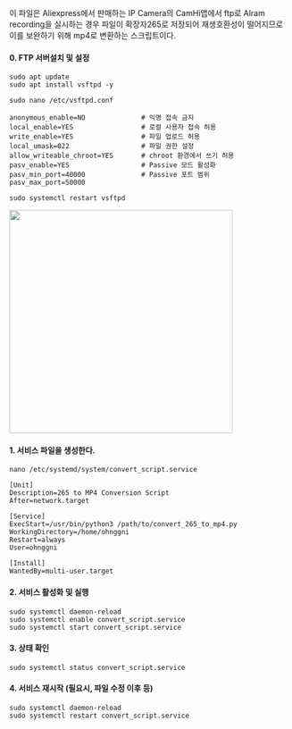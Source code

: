 이 파일은 Aliexpress에서 판매하는 IP Camera의 CamHi앱에서 ftp로 Alram recording을 실시하는 경우 파일이 확장자265로 저장되어 재생호환성이 떨어지므로 이를 보완하기 위해 mp4로 변환하는 스크립트이다.

#### 0. FTP 서버설치 및 설정
```
sudo apt update
sudo apt install vsftpd -y
```
```vsftpd 설정 파일 열기:
sudo nano /etc/vsftpd.conf
```
```다음 내용을 수정 또는 추가:
anonymous_enable=NO              # 익명 접속 금지
local_enable=YES                 # 로컬 사용자 접속 허용
write_enable=YES                 # 파일 업로드 허용
local_umask=022                  # 파일 권한 설정
allow_writeable_chroot=YES       # chroot 환경에서 쓰기 허용
pasv_enable=YES                  # Passive 모드 활성화
pasv_min_port=40000              # Passive 포트 범위
pasv_max_port=50000
```
```설정 저장 후 vsftpd 서비스 재시작:
sudo systemctl restart vsftpd
```
<img src="https://github.com/user-attachments/assets/813d0332-724f-4c75-a533-6ed1e92f155f" width="400"/>

#### 1. 서비스 파일을 생성한다.
```
nano /etc/systemd/system/convert_script.service
```
```
[Unit]
Description=265 to MP4 Conversion Script
After=network.target

[Service]
ExecStart=/usr/bin/python3 /path/to/convert_265_to_mp4.py
WorkingDirectory=/home/ohnggni
Restart=always
User=ohnggni

[Install]
WantedBy=multi-user.target
```
#### 2. 서비스 활성화 및 실행
```
sudo systemctl daemon-reload
sudo systemctl enable convert_script.service
sudo systemctl start convert_script.service
```
#### 3. 상태 확인
```
sudo systemctl status convert_script.service
```
#### 4. 서비스 재시작 (필요시, 파일 수정 이후 등)
```
sudo systemctl daemon-reload
sudo systemctl restart convert_script.service
```
